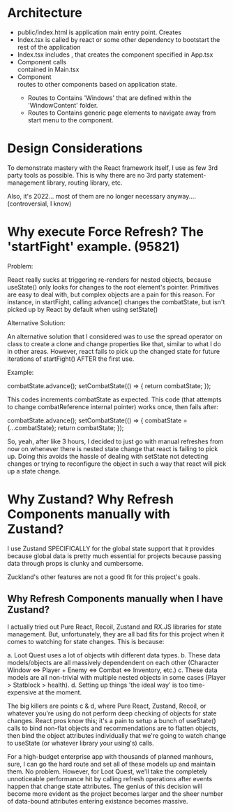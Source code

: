 # Architecture

-   public/index.html is application main entry point. Creates <div id="root"></div>
-   Index.tsx is called by react or some other dependency to bootstart the rest of the application
-   Index.tsx includes <App />, that creates the component specified in App.tsx
-   Component <App /> calls <Main /> contained in Main.tsx
-   Component <Main /> routes to other components based on application state.
    -   Routes to <PlayPage />
        Contains 'Windows' that are defined within the 'WindowContent' folder.
    -   Routes to <IntroPage />
        Contains generic page elements to navigate away from start menu to the <PlayPage /> component.

# Design Considerations

To demonstrate mastery with the React framework itself, I use as few 3rd party tools as possible. This is why there are no 3rd party statement-management library, routing library, etc.

Also, it's 2022... most of them are no longer necessary anyway.... (controversial, I know)

# Why execute Force Refresh? The 'startFight' example. (95821)

Problem:

React really sucks at triggering re-renders for nested objects, because useState() only looks for changes to the root element's pointer.
Primitives are easy to deal with, but complex objects are a pain for this reason.
For instance, in startFight, calling advance() changes the combatState, but isn't picked up by React by default when using setState()

Alternative Solution:

An alternative solution that I considered was to use the spread operator on class to create a clone and change properties like that, similar to what I do in other areas.
However, react fails to pick up the changed state for future iterations of startFight() AFTER the first use.

Example:

combatState.advance();
setCombatState(() => {
return combatState;
});

This codes increments combatState as expected. This code (that attempts to change combatReference internal pointer) works once, then fails after:

combatState.advance();
setCombatState(() => {
combatState = {...combatState};
return combatState;
});

So, yeah, after like 3 hours, I decided to just go with manual refreshes from now on whenever there is nested state change that react is failing to pick up.
Doing this avoids the hassle of dealing with setState not detecting changes or trying to reconfigure the object in such a way that react will pick up a state change.

# Why Zustand? Why Refresh Components manually with Zustand?

I use Zustand SPECIFICALLY for the global state support that it provides because global data is pretty much essential for projects because passing data through props is clunky and cumbersome.

Zuckland's other features are not a good fit for this project's goals.

## Why Refresh Components manually when I have Zustand?

I actually tried out Pure React, Recoil, Zustand and RX.JS libraries for state management. But, unfortunately, they are all bad fits for this project when it comes to watching for state changes. This is because:

a. Loot Quest uses a lot of objects wtih different data types.
b. These data models/objects are all massively dependendent on each other (Character Window <=> Player + Enemy <=> Combat <=> Inventory, etc.)
c. These data models are all non-trivial with multiple nested objects in some cases (Player > Statblock > health).
d. Setting up things 'the ideal way' is too time-expensive at the moment.

The big killers are points c & d, where Pure React, Zustand, Recoil, or whatever you're using do not perform deep checking of objects for state changes. React pros know this; it's a pain to setup a bunch of useState() calls to bind non-flat objects and recommendations are to flatten objects, then bind the object attributes individually that we're going to watch change to useState (or whatever library your using's) calls.

For a high-budget enterprise app with thousands of planned manhours, sure, I can go the hard route and set all of these models up and maintain them. No problem. However, for Loot Quest, we'll take the completely unnoticeable performance hit by calling refresh operations after events happen that change state attributes. The genius of this decision will become more evident as the project becomes larger and the sheer number of data-bound attributes entering existance becomes massive.
